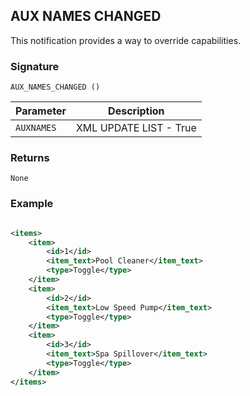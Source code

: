 ## AUX NAMES CHANGED

This notification provides a way to override capabilities.


### Signature

`AUX_NAMES_CHANGED ()`


| Parameter | Description |
| --- | --- |
| `AUXNAMES` | XML UPDATE LIST - True | False. Whole new list or a partial list to update existing names |


### Returns

`None`


### Example

```xml

<items>
    <item>
        <id>1</id>
        <item_text>Pool Cleaner</item_text>
        <type>Toggle</type>
    </item>
    <item>
        <id>2</id>
        <item_text>Low Speed Pump</item_text>
        <type>Toggle</type>
    </item>
    <item>
        <id>3</id>
        <item_text>Spa Spillover</item_text>
        <type>Toggle</type>
    </item>
</items>
```
